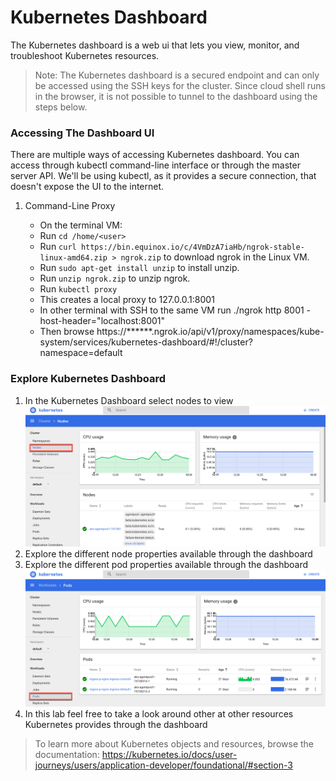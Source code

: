 # Kubernetes Dashboard

The Kubernetes dashboard is a web ui that lets you view, monitor, and troubleshoot Kubernetes resources. 

> Note: The Kubernetes dashboard is a secured endpoint and can only be accessed using the SSH keys for the cluster. Since cloud shell runs in the browser, it is not possible to tunnel to the dashboard using the steps below.

### Accessing The Dashboard UI

There are multiple ways of accessing Kubernetes dashboard. You can access through kubectl command-line interface or through the master server API. We'll be using kubectl, as it provides a secure connection, that doesn't expose the UI to the internet.

1. Command-Line Proxy

    * On the terminal VM:
    * Run ```cd /home/<user>``` 
    * Run ```curl https://bin.equinox.io/c/4VmDzA7iaHb/ngrok-stable-linux-amd64.zip > ngrok.zip``` to download ngrok in the Linux VM.
    * Run ```sudo apt-get install unzip``` to install unzip.
    * Run ``` unzip ngrok.zip ``` to unzip ngrok.
    * Run ```kubectl proxy```
    * This creates a local proxy to 127.0.0.1:8001
    * In other terminal with SSH to the same VM run  ./ngrok http 8001 -host-header="localhost:8001"
    * Then browse  https://******.ngrok.io/api/v1/proxy/namespaces/kube-system/services/kubernetes-dashboard/#!/cluster?namespace=default

### Explore Kubernetes Dashboard

1. In the Kubernetes Dashboard select nodes to view
![](img/ui_nodes.png)
2. Explore the different node properties available through the dashboard
3. Explore the different pod properties available through the dashboard ![](img/ui_pods.png)
4. In this lab feel free to take a look around other at  other resources Kubernetes provides through the dashboard

> To learn more about Kubernetes objects and resources, browse the documentation: <https://kubernetes.io/docs/user-journeys/users/application-developer/foundational/#section-3>
